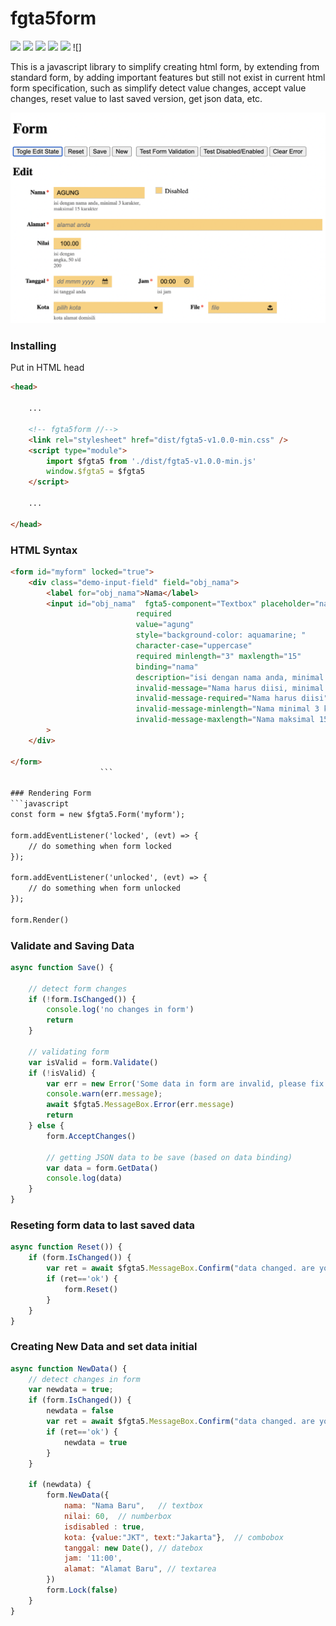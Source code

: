 # fgta5form



![](https://img.shields.io/github/stars/fgta5/fgta5form) ![](https://img.shields.io/github/forks/fgta5/fgta5form) ![](https://img.shields.io/github/tag/fgta5/fgta5form) ![](https://img.shields.io/github/release/fgta5/fgta5form) ![](https://img.shields.io/github/issues/fgta5/fgta5form) ![]


This is a javascript library to simplify creating html form, by extending from standard form, by adding important features but still not exist in current html form specification, such as simplify detect value changes, accept value changes, reset value to last saved version, get json data, etc.

![](https://raw.githubusercontent.com/fgta5/fgta5form/main/images/ss-form-editmode.png)


### Installing
Put in HTML head
```html
<head>

	...

	<!-- fgta5form //-->
	<link rel="stylesheet" href="dist/fgta5-v1.0.0-min.css" />
	<script type="module">
		import $fgta5 from './dist/fgta5-v1.0.0-min.js'
		window.$fgta5 = $fgta5
	</script>
	
    ...

</head>
```


### HTML Syntax
```html
<form id="myform" locked="true">
	<div class="demo-input-field" field="obj_nama">
		<label for="obj_nama">Nama</label>
		<input id="obj_nama"  fgta5-component="Textbox" placeholder="nama anda" autocomplete="off" spellcheck="false" 
							required
							value="agung" 
							style="background-color: aquamarine; "
							character-case="uppercase"
							required minlength="3" maxlength="15"
							binding="nama"
							description="isi dengan nama anda, minimal 3 karakter, maksimal 15 karakter"
							invalid-message="Nama harus diisi, minimal 3 karakter, maksimal 15 karakter"
							invalid-message-required="Nama harus diisi"
							invalid-message-minlength="Nama minimal 3 karakter"
							invalid-message-maxlength="Nama maksimal 15 karakter"
		>
	</div>

</form>
					```

### Rendering Form
```javascript
const form = new $fgta5.Form('myform');

form.addEventListener('locked', (evt) => { 
	// do something when form locked
});

form.addEventListener('unlocked', (evt) => {  
	// do something when form unlocked
});

form.Render()

```

### Validate and Saving Data
```javascript
async function Save() {

	// detect form changes
	if (!form.IsChanged()) {
		console.log('no changes in form')
		return
	}

	// validating form
	var isValid = form.Validate()
	if (!isValid) {
		var err = new Error('Some data in form are invalid, please fix them');
		console.warn(err.message);
		await $fgta5.MessageBox.Error(err.message)
		return
	} else {
		form.AcceptChanges()

		// getting JSON data to be save (based on data binding)
		var data = form.GetData()
		console.log(data)
	}
}
```

### Reseting form data to last saved data
```javascript
async function Reset()) {
	if (form.IsChanged()) {
		var ret = await $fgta5.MessageBox.Confirm("data changed. are you sure reset data?")
		if (ret=='ok') {
			form.Reset()
		}
	}
}
```

### Creating New Data and set data initial
```javascript
async function NewData() {
	// detect changes in form
	var newdata = true;
	if (form.IsChanged()) {
		newdata = false
		var ret = await $fgta5.MessageBox.Confirm("data changed. are you sure creating new data?")
		if (ret=='ok') {
			newdata = true
		}
	}

	if (newdata) {
		form.NewData({
			nama: "Nama Baru",   // textbox
			nilai: 60,  // numberbox
			isdisabled : true,
			kota: {value:"JKT", text:"Jakarta"},  // combobox
			tanggal: new Date(), // datebox
			jam: '11:00',
			alamat: "Alamat Baru", // textarea
		})
		form.Lock(false)
	}
}
```








